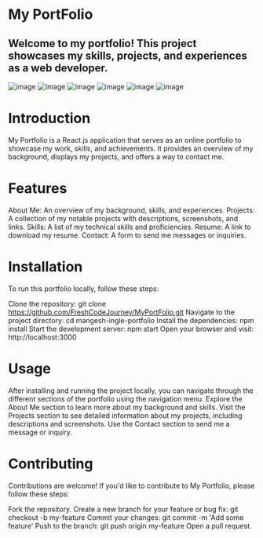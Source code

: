 # My PortFolio
## Welcome to my portfolio! This project showcases my skills, projects, and experiences as a web developer.
![image](https://github.com/FreshCodeJourney/MyPortFolio/assets/131867192/ebfef342-6880-40c7-9311-babf8938b7fb)
![image](https://github.com/FreshCodeJourney/MyPortFolio/assets/131867192/69d1f696-7a22-4bba-85d5-c875d242b815)
![image](https://github.com/FreshCodeJourney/MyPortFolio/assets/131867192/d4bf073a-58f0-4ef9-98bd-52c06f4d5608)
![image](https://github.com/FreshCodeJourney/MyPortFolio/assets/131867192/c92fc367-f685-4811-afd6-b8438e5370a2)
![image](https://github.com/FreshCodeJourney/MyPortFolio/assets/131867192/03937a95-4982-4f2b-95cd-44e94c96d396)
![image](https://github.com/FreshCodeJourney/MyPortFolio/assets/131867192/e7c35722-cca4-4894-be37-fa4bc17a112f)

# Introduction
My Portfolio is a React.js application that serves as an online portfolio to showcase my work, skills, and achievements. It provides an overview of my background, displays my projects, and offers a way to contact me.
# Features
About Me: An overview of my background, skills, and experiences.
Projects: A collection of my notable projects with descriptions, screenshots, and links.
Skills: A list of my technical skills and proficiencies.
Resume: A link to download my resume.
Contact: A form to send me messages or inquiries.
# Installation
To run this portfolio locally, follow these steps:

Clone the repository: git clone https://github.com/FreshCodeJourney/MyPortFolio.git
Navigate to the project directory: cd mangesh-ingle-portfolio
Install the dependencies: npm install
Start the development server: npm start
Open your browser and visit: http://localhost:3000
# Usage
After installing and running the project locally, you can navigate through the different sections of the portfolio using the navigation menu. Explore the About Me section to learn more about my background and skills. Visit the Projects section to see detailed information about my projects, including descriptions and screenshots. Use the Contact section to send me a message or inquiry.

# Contributing
Contributions are welcome! If you'd like to contribute to My Portfolio, please follow these steps:

Fork the repository.
Create a new branch for your feature or bug fix: git checkout -b my-feature
Commit your changes: git commit -m 'Add some feature'
Push to the branch: git push origin my-feature
Open a pull request.
